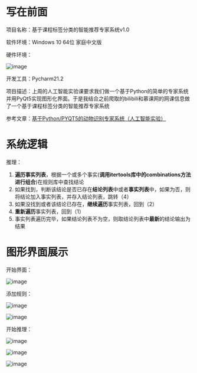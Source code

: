 # 写在前面
项目名称：基于课程标签分类的智能推荐专家系统v1.0

软件环境：Windows 10 64位 家庭中文版

硬件环境：

![image](https://user-images.githubusercontent.com/93324578/141996420-a5be3b8f-0e5b-4180-aed7-d02ac1f12481.png)

开发工具：Pycharm21.2

项目描述：上周的人工智能实验课要求我们做一个基于Python的简单的专家系统并用PyQt5实现图形化界面。于是我结合之前爬取的bilibili和慕课网的网课信息做了一个基于课程标签分类的智能推荐专家系统

参考文章：[基于Python/PYQT5的动物识别专家系统（人工智能实验）](https://blog.csdn.net/xiaotang_sama/article/details/84955884)

# 系统逻辑

推理：
 1. **遍历事实列表**，根据一个或多个事实(**调用itertools库中的combinations方法进行组合**)在规则库中查找结论
 2. 如果找到，判断该结论是否已存在**结论列表**中或者**事实列表**中，如果为否，则将结论加入事实列表，并存入结论列表，跳转（4）
 3. 如果没找到或者该结论已存在，**继续遍历**事实列表，回到（2）
 4. **重新遍历**事实列表，回到（1）
 5. 事实列表遍历完毕，如果结论列表不为空，则取结论列表中**最新**的结论输出为结果


# 图形界面展示

开始界面：

![image](https://user-images.githubusercontent.com/93324578/141995199-5c1dcfe5-938d-4edd-b181-cc0cf0a9a809.png)

添加规则：

![image](https://user-images.githubusercontent.com/93324578/141995430-cf612036-51ac-40bc-978f-085b0ec32fab.png)

![image](https://user-images.githubusercontent.com/93324578/141995463-0095fbbc-4b99-4538-831c-c8e39fd69e80.png)

开始推理：

![image](https://user-images.githubusercontent.com/93324578/141995538-cb746a5a-b9fc-4f7a-bdf1-6608af226d3d.png)

![image](https://user-images.githubusercontent.com/93324578/141995582-b0fbb648-3c03-486f-9b3f-38f61f9e79de.png)

![image](https://user-images.githubusercontent.com/93324578/141995817-5990157d-1083-4892-b269-f76a266c24ee.png)

